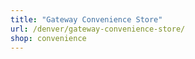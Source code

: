 ```yaml
---
title: "Gateway Convenience Store"
url: /denver/gateway-convenience-store/
shop: convenience
---
```

